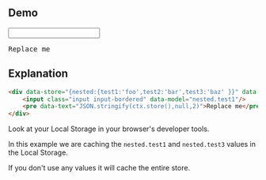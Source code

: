
## Demo

<div data-store="{nested:{test1:'foo',test2:'bar',test3:'baz' }}" data-persist-foo="`nested.test1 nested.test3`">
    <input class="input input-bordered" data-model="nested.test1"/>
    <pre data-text="JSON.stringify(ctx.store(),null,2)">Replace me</pre>
</div>

## Explanation

```html
<div data-store="{nested:{test1:'foo',test2:'bar',test3:'baz' }}" data-persist-foo="`nested.test1 nested.test3`">
    <input class="input input-bordered" data-model="nested.test1"/>
    <pre data-text="JSON.stringify(ctx.store(),null,2)">Replace me</pre>
</div>
```

Look at your Local Storage in your browser's developer tools.

In this example we are caching the `nested.test1` and `nested.test3` values in the Local Storage.

If you don't use any values it will cache the entire store.
